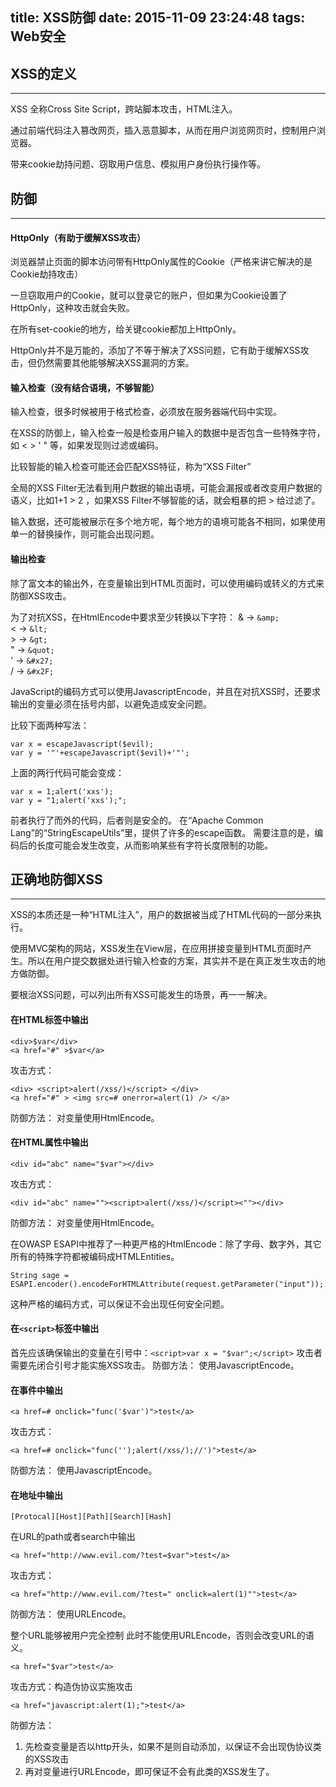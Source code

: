 title: XSS防御
date: 2015-11-09 23:24:48
tags: Web安全
---

## XSS的定义
- - -
XSS 全称Cross Site Script，跨站脚本攻击，HTML注入。

通过前端代码注入篡改网页，插入恶意脚本，从而在用户浏览网页时，控制用户浏览器。

带来cookie劫持问题、窃取用户信息、模拟用户身份执行操作等。

## 防御
- - -
#### HttpOnly（有助于缓解XSS攻击）

浏览器禁止页面的脚本访问带有HttpOnly属性的Cookie（严格来讲它解决的是Cookie劫持攻击）

一旦窃取用户的Cookie，就可以登录它的账户，但如果为Cookie设置了HttpOnly，这种攻击就会失败。

在所有set-cookie的地方，给关键cookie都加上HttpOnly。

HttpOnly并不是万能的，添加了不等于解决了XSS问题，它有助于缓解XSS攻击，但仍然需要其他能够解决XSS漏洞的方案。

#### 输入检查（没有结合语境，不够智能）

输入检查，很多时候被用于格式检查，必须放在服务器端代码中实现。

在XSS的防御上，输入检查一般是检查用户输入的数据中是否包含一些特殊字符，如 < > ' " 等，如果发现则过滤或编码。

比较智能的输入检查可能还会匹配XSS特征，称为“XSS Filter”

全局的XSS Filter无法看到用户数据的输出语境，可能会漏报或者改变用户数据的语义，比如1+1 > 2 ，如果XSS Filter不够智能的话，就会粗暴的把 > 给过滤了。

输入数据，还可能被展示在多个地方呢，每个地方的语境可能各不相同，如果使用单一的替换操作，则可能会出现问题。

#### 输出检查

除了富文本的输出外，在变量输出到HTML页面时，可以使用编码或转义的方式来防御XSS攻击。

为了对抗XSS，在HtmlEncode中要求至少转换以下字符：
& -> `&amp;`  
< -> `&lt;`  
&gt; -> `&gt;`  
" -> `&quot;`  
' -> `&#x27;`  
/ -> `&#x2F;`

JavaScript的编码方式可以使用JavascriptEncode，并且在对抗XSS时，还要求输出的变量必须在括号内部，以避免造成安全问题。

比较下面两种写法：
```
var x = escapeJavascript($evil);
var y = '"'+escapeJavascript($evil)+'"';
```

上面的两行代码可能会变成：
```
var x = 1;alert('xxs');
var y = "1;alert('xxs');";
```

前者执行了而外的代码，后者则是安全的。
在“Apache Common Lang”的“StringEscapeUtils”里，提供了许多的escape函数。
需要注意的是，编码后的长度可能会发生改变，从而影响某些有字符长度限制的功能。

## 正确地防御XSS
- - -
XSS的本质还是一种“HTML注入”，用户的数据被当成了HTML代码的一部分来执行。

使用MVC架构的网站，XSS发生在View层，在应用拼接变量到HTML页面时产生。所以在用户提交数据处进行输入检查的方案，其实并不是在真正发生攻击的地方做防御。

要根治XSS问题，可以列出所有XSS可能发生的场景，再一一解决。

#### 在HTML标签中输出

	<div>$var</div>
	<a href="#" >$var</a>

攻击方式：

	<div> <script>alert(/xss/)</script> </div>
	<a href="#" > <img src=# onerror=alert(1) /> </a>

防御方法： 对变量使用HtmlEncode。

#### 在HTML属性中输出

	<div id="abc" name="$var"></div>

攻击方式：

	<div id="abc" name=""><script>alert(/xss/)</script><""></div>

防御方法： 对变量使用HtmlEncode。

在OWASP ESAPI中推荐了一种更严格的HtmlEncode：除了字母、数字外，其它所有的特殊字符都被编码成HTMLEntities。

	String sage = ESAPI.encoder().encodeForHTMLAttribute(request.getParameter("input"));

这种严格的编码方式，可以保证不会出现任何安全问题。

#### 在`<script>`标签中输出

首先应该确保输出的变量在引号中：`<script>var x = "$var";</script>`
攻击者需要先闭合引号才能实施XSS攻击。
防御方法： 使用JavascriptEncode。

#### 在事件中输出

	<a href=# onclick="func('$var')">test</a>

攻击方式：

	<a href=# onclick="func('');alert(/xss/);//')">test</a>

防御方法： 使用JavascriptEncode。

#### 在地址中输出 

	[Protocal][Host][Path][Search][Hash]

在URL的path或者search中输出

	<a href="http://www.evil.com/?test=$var">test</a>

攻击方式：

	<a href="http://www.evil.com/?test=" onclick=alert(1)"">test</a>

防御方法： 使用URLEncode。

整个URL能够被用户完全控制
此时不能使用URLEncode，否则会改变URL的语义。

	<a href="$var">test</a>

攻击方式：构造伪协议实施攻击

	<a href="javascript:alert(1);">test</a>

防御方法：
1. 先检查变量是否以http开头，如果不是则自动添加，以保证不会出现伪协议类的XSS攻击
2. 再对变量进行URLEncode，即可保证不会有此类的XSS发生了。